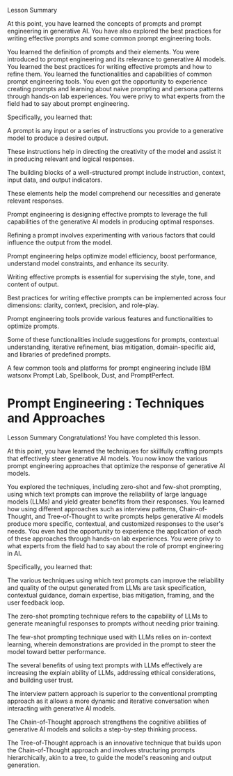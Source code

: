 Lesson Summary

At this point, you have learned the concepts of prompts and prompt engineering in generative AI. You have also explored the best practices for writing effective prompts and some common prompt engineering tools.

You learned the definition of prompts and their elements. You were introduced to prompt engineering and its relevance to generative AI models. You learned the best practices for writing effective prompts and how to refine them. You learned the functionalities and capabilities of common prompt engineering tools. You even got the opportunity to experience creating prompts and learning about naive prompting and persona patterns through hands-on lab experiences. You were privy to what experts from the field had to say about prompt engineering. 

Specifically, you learned that:

A prompt is any input or a series of instructions you provide to a generative model to produce a desired output.

These instructions help in directing the creativity of the model and assist it in producing relevant and logical responses. 

The building blocks of a well-structured prompt include instruction, context, input data, and output indicators. 

These elements help the model comprehend our necessities and generate relevant responses. 

Prompt engineering is designing effective prompts to leverage the full capabilities of the generative AI models in producing optimal responses.

Refining a prompt involves experimenting with various factors that could influence the output from the model.

Prompt engineering helps optimize model efficiency, boost performance, understand model constraints, and enhance its security.

Writing effective prompts is essential for supervising the style, tone, and content of output.

Best practices for writing effective prompts can be implemented across four dimensions: clarity, context, precision, and role-play.

Prompt engineering tools provide various features and functionalities to optimize prompts. 

Some of these functionalities include suggestions for prompts, contextual understanding, iterative refinement, bias mitigation, domain-specific aid, and libraries of predefined prompts. 

A few common tools and platforms for prompt engineering include IBM watsonx Prompt Lab, Spellbook, Dust, and PromptPerfect. 

# Prompt Engineering : Techniques and Approaches
Lesson Summary
Congratulations! You have completed this lesson. 

At this point, you have learned the techniques for skillfully crafting prompts that effectively steer generative AI models. You now know the various prompt engineering approaches that optimize the response of generative AI models.

You explored the techniques, including zero-shot and few-shot prompting, using which text prompts can improve the reliability of large language models (LLMs) and yield greater benefits from their responses. You learned how using different approaches such as interview patterns, Chain-of-Thought, and Tree-of-Thought to write prompts helps generative AI models produce more specific, contextual, and customized responses to the user's needs. You even had the opportunity to experience the application of each of these approaches through hands-on lab experiences. You were privy to what experts from the field had to say about the role of prompt engineering in AI.

Specifically, you learned that:

The various techniques using which text prompts can improve the reliability and quality of the output generated from LLMs are task specification, contextual guidance, domain expertise, bias mitigation, framing, and the user feedback loop. 

The zero-shot prompting technique refers to the capability of LLMs to generate meaningful responses to prompts without needing prior training.

The few-shot prompting technique used with LLMs relies on in-context learning, wherein demonstrations are provided in the prompt to steer the model toward better performance.

The several benefits of using text prompts with LLMs effectively are increasing the explain ability of LLMs, addressing ethical considerations, and building user trust. 

The interview pattern approach is superior to the conventional prompting approach as it allows a more dynamic and iterative conversation when interacting with generative AI models.

The Chain-of-Thought approach strengthens the cognitive abilities of generative AI models and solicits a step-by-step thinking process.

The Tree-of-Thought approach is an innovative technique that builds upon the Chain-of-Thought approach and involves structuring prompts hierarchically, akin to a tree, to guide the model's reasoning and output generation.
